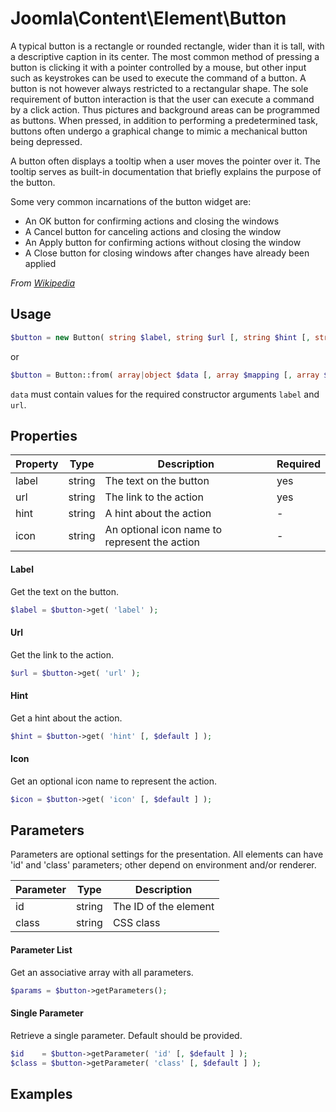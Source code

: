 
# Joomla\Content\Element\Button

A typical button is a rectangle or rounded rectangle, wider than it is tall, with a descriptive caption in its center.
The most common method of pressing a button is clicking it with a pointer controlled by a mouse, but other input such
as keystrokes can be used to execute the command of a button. A button is not however always restricted to a
rectangular shape. The sole requirement of button interaction is that the user can execute a command by a click
action. Thus pictures and background areas can be programmed as buttons. When pressed, in addition to performing a
predetermined task, buttons often undergo a graphical change to mimic a mechanical button being depressed.

A button often displays a tooltip when a user moves the pointer over it. The tooltip serves as built-in documentation
that briefly explains the purpose of the button.

Some very common incarnations of the button widget are:

- An OK button for confirming actions and closing the windows
- A Cancel button for canceling actions and closing the window
- An Apply button for confirming actions without closing the window
- A Close button for closing windows after changes have already been applied

_From [Wikipedia](https://en.wikipedia.org/wiki/Button_(computing))_

## Usage

```php
$button = new Button( string $label, string $url [, string $hint [, string $icon [, array $params  ] ] ] );
```

or

```php
$button = Button::from( array|object $data [, array $mapping [, array $params ] ] );
```

`data` must contain values for the required constructor arguments `label` and `url`.

## Properties

Property | Type   | Description  | Required
-------- | ------ | ------------ | ----
label | string | The text on the button | yes
url | string | The link to the action | yes
hint | string | A hint about the action | -
icon | string | An optional icon name to represent the action | -

#### Label

Get the text on the button.

```php
$label = $button->get( 'label' );
```

#### Url

Get the link to the action.

```php
$url = $button->get( 'url' );
```

#### Hint

Get a hint about the action.

```php
$hint = $button->get( 'hint' [, $default ] );
```

#### Icon

Get an optional icon name to represent the action.

```php
$icon = $button->get( 'icon' [, $default ] );
```

## Parameters

Parameters are optional settings for the presentation.
All elements can have 'id' and 'class' parameters; other depend on environment 
and/or renderer.

Parameter | Type   | Description
--------- | ------ | -----------
id        | string | The ID of the element
class     | string | CSS class

#### Parameter List

Get an associative array with all parameters.

```php
$params = $button->getParameters();
```

#### Single Parameter

Retrieve a single parameter. Default should be provided.

```php
$id    = $button->getParameter( 'id' [, $default ] );
$class = $button->getParameter( 'class' [, $default ] );
```

## Examples

